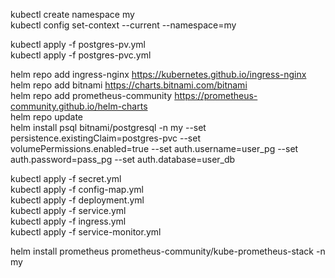 kubectl create namespace my  
kubectl config set-context --current --namespace=my  

kubectl apply -f postgres-pv.yml  
kubectl apply -f postgres-pvc.yml

helm repo add ingress-nginx https://kubernetes.github.io/ingress-nginx  
helm repo add bitnami https://charts.bitnami.com/bitnami  
helm repo add prometheus-community https://prometheus-community.github.io/helm-charts  
helm repo update  
helm install psql bitnami/postgresql -n my --set persistence.existingClaim=postgres-pvc --set volumePermissions.enabled=true --set auth.username=user_pg --set auth.password=pass_pg --set auth.database=user_db  

kubectl apply -f secret.yml  
kubectl apply -f config-map.yml  
kubectl apply -f deployment.yml  
kubectl apply -f service.yml  
kubectl apply -f ingress.yml  
kubectl apply -f service-monitor.yml  

helm install prometheus prometheus-community/kube-prometheus-stack -n my